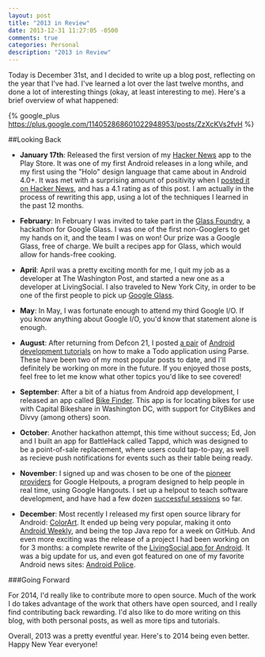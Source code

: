```yaml
---
layout: post
title: "2013 in Review"
date: 2013-12-31 11:27:05 -0500
comments: true
categories: Personal
description: "2013 in Review"
---
```


Today is December 31st, and I decided to write up a blog post, reflecting on the year that I've had. I've learned a lot over the last twelve months, and done a lot of interesting things (okay, at least interesting to me). Here's a brief overview of what happened:

{% google_plus https://plus.google.com/114052868601022948953/posts/ZzXcKVs2fvH %}

<!-- more -->

##Looking Back

- **January 17th**: Released the first version of my [Hacker News](https://play.google.com/store/apps/details?id=com.evans.hackernews) app to the Play Store. It was one of my first Android releases in a long while, and my first using the "Holo" design language that came about in Android 4.0+. It was met with a surprising amount of positivity when I [posted it on Hacker News](https://news.ycombinator.com/item?id=5072757), and has a 4.1 rating as of this post. I am actually in the process of rewriting this app, using a lot of the techniques I learned in the past 12 months. 

- **February**: In February I was invited to take part in the [Glass Foundry](http://www.michaelevans.org/blog/2013/02/20/googles-project-glass/), a hackathon for Google Glass. I was one of the first non-Googlers to get my hands on it, and the team I was on won! Our prize was a Google Glass, free of charge. We built a recipes app for Glass, which would allow for hands-free cooking.

- **April**: April was a pretty exciting month for me, I quit my job as a developer at The Washington Post, and started a new one as a developer at LivingSocial. I also traveled to New York City, in order to be one of the first people to pick up [Google Glass](http://www.michaelevans.org/blog/2013/04/29/hands-on-with-google-glass/). 

- **May**: In May, I was fortunate enough to attend my third Google I/O. If you know anything about Google I/O, you'd know that statement alone is enough.

- **August**: After returning from Defcon 21, I posted [a pair](http://www.michaelevans.org/blog/2013/08/14/tutorial-building-an-android-to-do-list-app-using-parse/) of [Android development tutorials](http://www.michaelevans.org/blog/2013/08/20/parse-android-todo-app-tutorial-part-two-users/) on how to make a Todo application using Parse. These have been two of my most popular posts to date, and I'll definitely be working on more in the future. If you enjoyed those posts, feel free to let me know what other topics you'd like to see covered!

- **September**: After a bit of a hiatus from Android app development, I released an app called [Bike Finder](https://play.google.com/store/apps/details?id=org.michaelevans.bikefinder). This app is for locating bikes for use with Capital Bikeshare in Washington DC, with support for CityBikes and Divvy (among others) soon.

- **October**: Another hackathon attempt, this time without success; Ed, Jon and I built an app for BattleHack called Tappd, which was designed to be a point-of-sale replacement, where users could tap-to-pay, as well as recieve push notifications for events such as their table being ready. 

- **November**: I signed up and was chosen to be one of the [pioneer providers](https://helpouts.google.com/114052868601022948953/ls/a65184ab017ae8b0) for Google Helpouts, a program designed to help people in real time, using Google Hangouts. I set up a helpout to teach software development, and have had a few dozen [successful sessions](http://blog.votanoticias.com/app-de-meneame-para-google-glass/) so far. 

- **December**: Most recently I released my first open source library for Android: [ColorArt](https://github.com/MichaelEvans/ColorArt). It ended up being very popular, making it onto [Android Weekly](http://androidweekly.net/issues/issue-81), and being the top Java repo for a week on GitHub. And even more exciting was the release of a project I had been working on for 3 months: a complete rewrite of the [LivingSocial app for Android](https://play.google.com/store/apps/details?id=com.livingsocial.www). It was a big update for us, and even got featured on one of my favorite Android news sites: [Android Police](http://www.androidpolice.com/2013/12/10/livingsocial-hits-v2-0-gets-a-complete-redesign-and-deal-searching/). 

###Going Forward

For 2014, I'd really like to contribute more to open source. Much of the work I do takes advantage of the work that others have open sourced, and I really find contributing back rewarding. I'd also like to do more writing on this blog, with both personal posts, as well as more tips and tutorials. 

Overall, 2013 was a pretty eventful year. Here's to 2014 being even better. Happy New Year everyone!